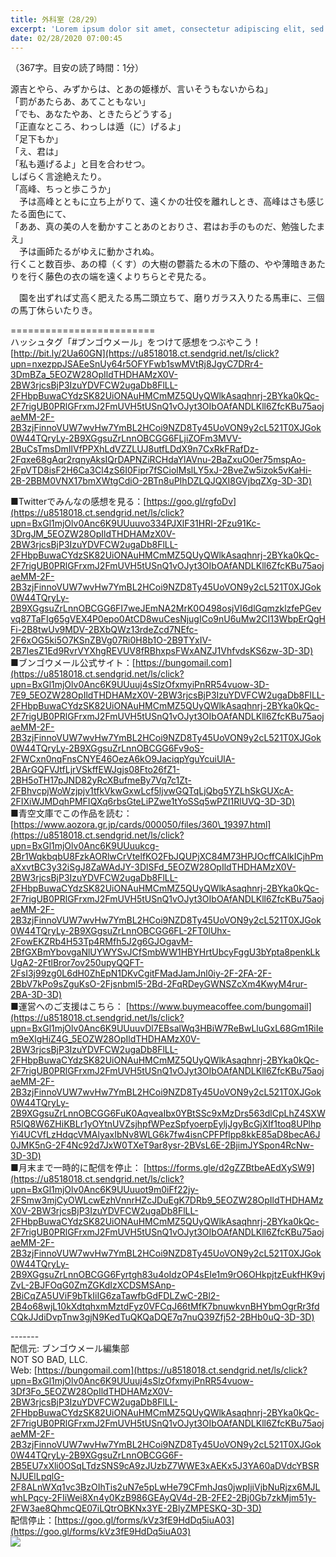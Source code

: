 ```yaml
---
title: 外科室（28/29）
excerpt: 'Lorem ipsum dolor sit amet, consectetur adipiscing elit, sed do eiusmod tempor incididunt ut labore et dolore magna aliqua. Praesent elementum facilisis leo vel fringilla est ullamcorper eget. At imperdiet dui accumsan sit amet nulla facilisi morbi tempus.'
date: 02/28/2020 07:00:45
---
```


（367字。目安の読了時間：1分）  
  
源吉とやら、みずからは、とあの姫様が、言いそうもないからね」  
「罰があたらあ、あてこともない」  
「でも、あなたやあ、ときたらどうする」  
「正直なところ、わっしは遁（に）げるよ」  
「足下もか」  
「え、君は」  
「私も遁げるよ」と目を合わせつ。  
しばらく言途絶えたり。  
「高峰、ちっと歩こうか」  
　予は高峰とともに立ち上がりて、遠くかの壮佼を離れしとき、高峰はさも感じたる面色にて、  
「ああ、真の美の人を動かすことあのとおりさ、君はお手のものだ、勉強したまえ」  
　予は画師たるがゆえに動かされぬ。  
行くこと数百歩、あの樟（くす）の大樹の鬱蓊たる木の下蔭の、やや薄暗きあたりを行く藤色の衣の端を遠くよりちらとぞ見たる。  
  
　園を出ずれば丈高く肥えたる馬二頭立ちて、磨りガラス入りたる馬車に、三個の馬丁休らいたりき。  
  
\=========================  
ハッシュタグ「#ブンゴウメール」をつけて感想をつぶやこう！　  
[http://bit.ly/2Ua60GN](https://u8518018.ct.sendgrid.net/ls/click?upn=nxezppJSAEeSnUy64r5OFYFwb1swMVtRj8JgyC7DRr4-3DmBZa_5EOZW28OpIldTHDHAMzX0V-2BW3rjcsBjP3IzuYDVFCW2ugaDb8FlLL-2FHbpBuwaCYdzSK82UiONAuHMCmMZ5QUyQWlkAsaqhnrj-2BYka0kQc-2F7rigUB0PRlGFrxmJ2FmUVH5tUSnQ1vOJyt3OIbOAfANDLKll6ZfcKBu75aojaeMM-2F-2B3zjFinnoVUW7wvHw7YmBL2HCoi9NZD8Ty45UoVON9y2cL521T0XJGok0W44TQryLy-2B9XGgsuZrLnnOBCGG6FLjiZOFm3MVV-2BuCsTmsDmIlVfPPXhLdVZZLUJ8utfLDdX9n7CxRkFRafDz-2Fqxe68gAqr2rqnyAksIQrDAPNZiRCHdaYlAVnu-2BaZxuO0er75mspAo-2FpVTD8isF2H6Ca3Cl4zS6I0Fipr7fSCiolMslLY5xJ-2BveZw5izok5vKaHi-2B-2BBM0VNX17bmXWtgCdiO-2BTn8uPIhDZLQJQXI8GVjbqZXg-3D-3D)  
  
■Twitterでみんなの感想を見る：[https://goo.gl/rgfoDv](https://u8518018.ct.sendgrid.net/ls/click?upn=BxGl1mjOlv0Anc6K9UUuuvo334PJXlF31HRI-2Fzu91Kc-3DrgJM_5EOZW28OpIldTHDHAMzX0V-2BW3rjcsBjP3IzuYDVFCW2ugaDb8FlLL-2FHbpBuwaCYdzSK82UiONAuHMCmMZ5QUyQWlkAsaqhnrj-2BYka0kQc-2F7rigUB0PRlGFrxmJ2FmUVH5tUSnQ1vOJyt3OIbOAfANDLKll6ZfcKBu75aojaeMM-2F-2B3zjFinnoVUW7wvHw7YmBL2HCoi9NZD8Ty45UoVON9y2cL521T0XJGok0W44TQryLy-2B9XGgsuZrLnnOBCGG6FI7weJEmNA2MrK0O498osjVI6dlGqmzklzfePGevvq87TaFIg65gVEX4P0epo0AtCD8wuCesNjugICo9nU6uMw2CI13WbpErQgHFi-2B8twUv9MDV-2BXbQWz13rdeZcd7NEfc-2F6xOG5ki5O7KSnZBVg07Ri0H8b1O-2B9TYxIV-2B7IesZ1Ed9RvrVYXhgREVUV8fRBhxpsFWxANZJ1VhfvdsKS6zw-3D-3D)  
■ブンゴウメール公式サイト：[https://bungomail.com](https://u8518018.ct.sendgrid.net/ls/click?upn=BxGl1mjOlv0Anc6K9UUuuj4sSlzOfxmyiPnRR54vuow-3D-7E9_5EOZW28OpIldTHDHAMzX0V-2BW3rjcsBjP3IzuYDVFCW2ugaDb8FlLL-2FHbpBuwaCYdzSK82UiONAuHMCmMZ5QUyQWlkAsaqhnrj-2BYka0kQc-2F7rigUB0PRlGFrxmJ2FmUVH5tUSnQ1vOJyt3OIbOAfANDLKll6ZfcKBu75aojaeMM-2F-2B3zjFinnoVUW7wvHw7YmBL2HCoi9NZD8Ty45UoVON9y2cL521T0XJGok0W44TQryLy-2B9XGgsuZrLnnOBCGG6Fv9oS-2FWCxn0nqFnsCNYE46OezA6kO9JaciqpYguYcuiUlA-2BArGQFVJtfLjrVSkffEWJgjs08Fto26fZ1-2BH5oTH17pJND82yRcXBufmeBy7Vq7c1Zt-2FBhvcpjWoWzjpjv1tfkVkwGxwLcf5ljvwGQTqLjQbg5YZLhSkGUXcA-2FIXiWJMDqhPMFIQXq6rbsGteLiPZwe1tYoSSq5wPZI1RlUVQ-3D-3D)  
■青空文庫でこの作品を読む：[https://www.aozora.gr.jp/cards/000050/files/360\_19397.html](https://u8518018.ct.sendgrid.net/ls/click?upn=BxGl1mjOlv0Anc6K9UUuukcg-2Br1WqkbqbU8FzkAORlwCrVtelfKO2FbJQUPjXC84M73HPJOcffCAlkICjhPmaXxvtBC3y32iSgJ8ZaWAdJY-3DlSFd_5EOZW28OpIldTHDHAMzX0V-2BW3rjcsBjP3IzuYDVFCW2ugaDb8FlLL-2FHbpBuwaCYdzSK82UiONAuHMCmMZ5QUyQWlkAsaqhnrj-2BYka0kQc-2F7rigUB0PRlGFrxmJ2FmUVH5tUSnQ1vOJyt3OIbOAfANDLKll6ZfcKBu75aojaeMM-2F-2B3zjFinnoVUW7wvHw7YmBL2HCoi9NZD8Ty45UoVON9y2cL521T0XJGok0W44TQryLy-2B9XGgsuZrLnnOBCGG6FL-2FT0lUhx-2FowEKZRb4H53Tp4RMfh5J2g6GJOgavM-2BfGXBmYbovgaNlUYWYSvJCfSmbWW1HBYHrtUbcyFggU3bYpta8penkLkUgA2-2FtlBror7ov250upyQQFT-2FsI3j99zg0L6dH0ZhEpN1DKvCgitFMadJamJnl0iy-2F-2FA-2F-2BbV7kPo9sZguKsO-2Fjsnbml5-2Bd-2FqRDeyGWNSZcXm4KwyM4rur-2BA-3D-3D)  
■運営へのご支援はこちら： [https://www.buymeacoffee.com/bungomail](https://u8518018.ct.sendgrid.net/ls/click?upn=BxGl1mjOlv0Anc6K9UUuuvDl7EBsalWq3HBiW7ReBwLluGxL68Gm1RiIem9eXlgHiZ4G_5EOZW28OpIldTHDHAMzX0V-2BW3rjcsBjP3IzuYDVFCW2ugaDb8FlLL-2FHbpBuwaCYdzSK82UiONAuHMCmMZ5QUyQWlkAsaqhnrj-2BYka0kQc-2F7rigUB0PRlGFrxmJ2FmUVH5tUSnQ1vOJyt3OIbOAfANDLKll6ZfcKBu75aojaeMM-2F-2B3zjFinnoVUW7wvHw7YmBL2HCoi9NZD8Ty45UoVON9y2cL521T0XJGok0W44TQryLy-2B9XGgsuZrLnnOBCGG6FuK0AqveaIbx0YBtSSc9xMzDrs563dlCpLhZ4SXWR5lQ8W6ZHiKBLr1yOYtnUVZsjhpfWPezSpfyoerpEyljJgyBcGjXIf1toq8UPlhpYi4UCVfLzHdqcVMAlyaxIbNv8WLG6k7fw4isnCPFPflpp8kkE85aD8becA6J0JMK5nG-2F4Nc92d7JxW0TXeT9ar8ysr-2BVsL6E-2BjimJYSpon4RcNw-3D-3D)  
■月末まで一時的に配信を停止： [https://forms.gle/d2gZZBtbeAEdXySW9](https://u8518018.ct.sendgrid.net/ls/click?upn=BxGl1mjOlv0Anc6K9UUuuot9m0iFf22jy-2FSmw3mjCyOWLcwEzhVnnrHZcJDuEgK7DRb9_5EOZW28OpIldTHDHAMzX0V-2BW3rjcsBjP3IzuYDVFCW2ugaDb8FlLL-2FHbpBuwaCYdzSK82UiONAuHMCmMZ5QUyQWlkAsaqhnrj-2BYka0kQc-2F7rigUB0PRlGFrxmJ2FmUVH5tUSnQ1vOJyt3OIbOAfANDLKll6ZfcKBu75aojaeMM-2F-2B3zjFinnoVUW7wvHw7YmBL2HCoi9NZD8Ty45UoVON9y2cL521T0XJGok0W44TQryLy-2B9XGgsuZrLnnOBCGG6Fyrtgh83u4oIdzOP4sEIe1m9rO6OHkpjtzEukfHK9vjZvL-2BJFOqG0ZmZGKdIzXCDSMSAnp-2BiCqZA5UViF9bTkIiIG6zaTawfbGdFDLZwC-2Bl2-2B4o68wjL10kXdtqhxmMztdFyz0VFCqJ66tMfK7bnuwkvnBHYbmOgrRr3fdCQkJJdiDvpTnw3gjN9KedTuQKQaDQE7q7nuQ39Zfj52-2BHb0uQ-3D-3D)  
  
\-------  
配信元: ブンゴウメール編集部  
NOT SO BAD, LLC.  
Web: [https://bungomail.com](https://u8518018.ct.sendgrid.net/ls/click?upn=BxGl1mjOlv0Anc6K9UUuuj4sSlzOfxmyiPnRR54vuow-3Df3Fo_5EOZW28OpIldTHDHAMzX0V-2BW3rjcsBjP3IzuYDVFCW2ugaDb8FlLL-2FHbpBuwaCYdzSK82UiONAuHMCmMZ5QUyQWlkAsaqhnrj-2BYka0kQc-2F7rigUB0PRlGFrxmJ2FmUVH5tUSnQ1vOJyt3OIbOAfANDLKll6ZfcKBu75aojaeMM-2F-2B3zjFinnoVUW7wvHw7YmBL2HCoi9NZD8Ty45UoVON9y2cL521T0XJGok0W44TQryLy-2B9XGgsuZrLnnOBCGG6F-2B5EU7xXli0OSqLTdzSNS9cA9zJUzbZ7WWE3xAEKx5J3YA60aDVdcYBSRNJUElLpqlG-2F8ALnWXq1vc3BzOIhTis2uN7e5pLwHe79CFmhJqs0jwpIjiVjbNuRjzx6MJLwhLPqcy-2FIiWei8Xn4y0KzB986GEAyQV4d-2B-2FE2-2Bj0Gb7zkMjm51y-2FW3ae8QhmcQE07iLQtrOBKNx3YE-2BlyZMPESKQ-3D-3D)  
配信停止：[https://goo.gl/forms/kVz3fE9HdDq5iuA03](https://goo.gl/forms/kVz3fE9HdDq5iuA03)  
![](https://u8518018.ct.sendgrid.net/wf/open?upn=ypZaqTjaYrwJSsa-2BLe7H7RcvxSux8rtM6dMtnptkxLQMLiJbmQ03whDMSt9-2BvxM-2BKE6ujadHWCHS-2FYDUUXrKB1ko48yvbyCc0cRihB-2Fp5Bay9wjnwFFFSOMUGZ1XsQFLSw-2BcLxQJ-2FKCEDcoi1anZImxK-2BeKgqtBwIYUO56Idl30fB5TsGC4as9B5XSIoArLx9vJtwtiO9U2uLZ73UxVl5r6vbflUu-2Fo-2F2pNd7ZkcE5RVxvArxvix0uSVPBK9-2FuapwJstZ6lKmhgPKRBbl3Piz51Ypjf7pvH442QesdvHEa1Ctzp8oeMO4ZDgszBgou07bdW89QNPHcPF08thdyn1fhQtlEWy7OzvDBYlNEvdETikicMR0kFvwVjbqF0vr6VKZrDykOjrF1UmJPDfDLpbmYGKQt5Z9iyBpg-2BDE4peTcni6VvQCXxNfaZFhrfgLlNwLLuyKmsCOw-2FIXyoHdctjxg-3D-3D)